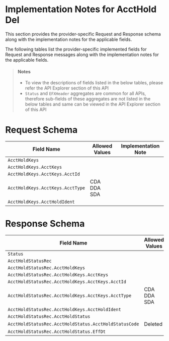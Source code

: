 # Implementation Notes for AcctHold Del
This section provides the provider-specific Request and Response schema along with the implementation notes for the applicable fields.
<!-- 
type: tab 
titles: Premier, 
-->


The following tables list the provider-specific implemented fields for Request and Response messages along with the implementation notes for the applicable fields. 


<!-- theme: info -->
> #### Notes
> 
> - To view the descriptions of fields listed in the below tables, please refer the API Explorer section of this API
> - `Status` and `EFXHeader` aggregates are common for all APIs, therefore sub-fields of these aggregates are not listed in the below tables and same can be viewed in the API Explorer section of this API


# Request Schema
|Field Name|Allowed Values|Implementation Note|
|----|----|----|
|`AcctHoldKeys`|||
|`AcctHoldKeys.AcctKeys`|||
|`AcctHoldKeys.AcctKeys.AcctId`|||
|`AcctHoldKeys.AcctKeys.AcctType`|CDA<br>DDA<br>SDA||
|`AcctHoldKeys.AcctHoldIdent`|||
# Response Schema
|Field Name|Allowed Values|Implementation Note|
|----|----|----|
|`Status`|| |
|`AcctHoldStatusRec`|||
|`AcctHoldStatusRec.AcctHoldKeys`|||
|`AcctHoldStatusRec.AcctHoldKeys.AcctKeys`|||
|`AcctHoldStatusRec.AcctHoldKeys.AcctKeys.AcctId`|||
|`AcctHoldStatusRec.AcctHoldKeys.AcctKeys.AcctType`|CDA<br>DDA<br>SDA||
|`AcctHoldStatusRec.AcctHoldKeys.AcctHoldIdent`|||
|`AcctHoldStatusRec.AcctHoldStatus`|||
|`AcctHoldStatusRec.AcctHoldStatus.AcctHoldStatusCode`|Deleted||
|`AcctHoldStatusRec.AcctHoldStatus.EffDt`|||
<!-- type: tab-end -->

